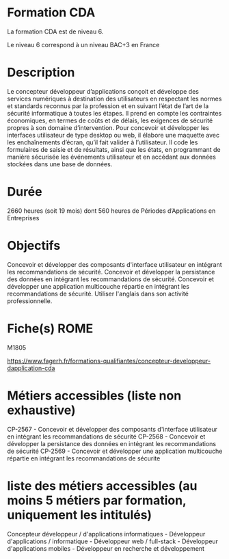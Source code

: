 # Formation CDA

La formation CDA est de niveau 6.

Le niveau 6 correspond à un niveau BAC+3 en France

# Description

Le concepteur développeur d’applications conçoit et développe des services numériques à
destination des utilisateurs en respectant les normes et standards reconnus par la profession
et en suivant l’état de l’art de la sécurité informatique à toutes les étapes. Il prend en compte
les contraintes économiques, en termes de coûts et de délais, les exigences de sécurité
propres à son domaine d’intervention. Pour concevoir et développer les interfaces utilisateur
de type desktop ou web, il élabore une maquette avec les enchaînements d’écran, qu’il fait
valider à l’utilisateur. Il code les formulaires de saisie et de résultats, ainsi que les états, en
programmant de manière sécurisée les événements utilisateur et en accédant aux données
stockées dans une base de données.

# Durée

2660 heures (soit 19 mois) dont 560 heures de Périodes d’Applications en Entreprises

# Objectifs

Concevoir et développer des composants d'interface utilisateur en intégrant les recommandations de sécurité.
Concevoir et développer la persistance des données en intégrant les recommandations de sécurité.
Concevoir et développer une application multicouche répartie en intégrant les recommandations de sécurité. 
Utiliser l'anglais dans son activité professionnelle.

# Fiche(s) ROME

M1805

https://www.fagerh.fr/formations-qualifiantes/concepteur-developpeur-dapplication-cda

# Métiers accessibles (liste non exhaustive)

CP-2567 - Concevoir et développer des composants d'interface utilisateur en intégrant les recommandations de sécurité
CP-2568 - Concevoir et développer la persistance des données en intégrant les recommandations de sécurité
CP-2569 - Concevoir et développer une application multicouche répartie en intégrant les recommandations de sécurite

#  liste des métiers accessibles (au moins 5 métiers par formation, uniquement les intitulés)
Concepteur développeur / d'applications informatiques - Développeur d'applications / informatique - Développeur web / full-stack - Développeur d'applications mobiles - Développeur en recherche et développement